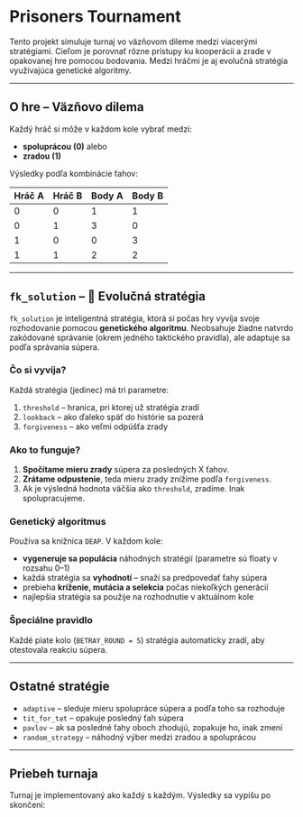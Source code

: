 # Prisoners Tournament

Tento projekt simuluje turnaj vo väzňovom dileme medzi viacerými stratégiami. Cieľom je porovnať rôzne prístupy ku kooperácii a zrade v opakovanej hre pomocou bodovania. Medzi hráčmi je aj evolučná stratégia využívajúca genetické algoritmy.

---

## O hre – Väzňovo dilema

Každý hráč si môže v každom kole vybrať medzi:
- **spoluprácou (0)** alebo
- **zradou (1)**

Výsledky podľa kombinácie ťahov:

| Hráč A | Hráč B | Body A | Body B |
|--------|--------|--------|--------|
| 0      | 0      | 1      | 1      |
| 0      | 1      | 3      | 0      |
| 1      | 0      | 0      | 3      |
| 1      | 1      | 2      | 2      |

---

## `fk_solution` – 🧬 Evolučná stratégia

`fk_solution` je inteligentná stratégia, ktorá si počas hry vyvíja svoje rozhodovanie pomocou **genetického algoritmu**. Neobsahuje žiadne natvrdo zakódované správanie (okrem jedného taktického pravidla), ale adaptuje sa podľa správania súpera.

### Čo si vyvíja?
Každá stratégia (jedinec) má tri parametre:

1. `threshold` – hranica, pri ktorej už stratégia zradí
2. `lookback` – ako ďaleko späť do histórie sa pozerá
3. `forgiveness` – ako veľmi odpúšťa zrady

### Ako to funguje?
1. **Spočítame mieru zrady** súpera za posledných X ťahov.
2. **Zrátame odpustenie**, teda mieru zrady znížime podľa `forgiveness`.
3. Ak je výsledná hodnota väčšia ako `threshold`, zradíme. Inak spolupracujeme.

### Genetický algoritmus
Používa sa knižnica `DEAP`. V každom kole:

- **vygeneruje sa populácia** náhodných stratégií (parametre sú floaty v rozsahu 0–1)
- každá stratégia sa **vyhodnotí** – snaží sa predpovedať ťahy súpera
- prebieha **kríženie, mutácia a selekcia** počas niekoľkých generácií
- najlepšia stratégia sa použije na rozhodnutie v aktuálnom kole

### Špeciálne pravidlo
Každé piate kolo (`BETRAY_ROUND = 5`) stratégia automaticky zradí, aby otestovala reakciu súpera.

---

## Ostatné stratégie

- `adaptive` – sleduje mieru spolupráce súpera a podľa toho sa rozhoduje
- `tit_for_tat` – opakuje posledný ťah súpera
- `pavlov` – ak sa posledné ťahy oboch zhodujú, zopakuje ho, inak zmení
- `random_strategy` – náhodný výber medzi zradou a spoluprácou

---

## Priebeh turnaja

Turnaj je implementovaný ako každý s každým. Výsledky sa vypíšu po skončení:
